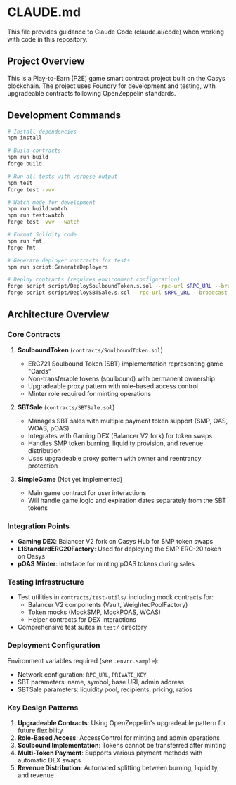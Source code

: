 # CLAUDE.md

This file provides guidance to Claude Code (claude.ai/code) when working with code in this repository.

## Project Overview

This is a Play-to-Earn (P2E) game smart contract project built on the Oasys blockchain. The project uses Foundry for development and testing, with upgradeable contracts following OpenZeppelin standards.

## Development Commands

```bash
# Install dependencies
npm install

# Build contracts
npm run build
forge build

# Run all tests with verbose output
npm test
forge test -vvv

# Watch mode for development
npm run build:watch
npm run test:watch
forge test -vvv --watch

# Format Solidity code
npm run fmt
forge fmt

# Generate deployer contracts for tests
npm run script:GenerateDeployers

# Deploy contracts (requires environment configuration)
forge script script/DeploySoulboundToken.s.sol --rpc-url $RPC_URL --broadcast
forge script script/DeploySBTSale.s.sol --rpc-url $RPC_URL --broadcast
```

## Architecture Overview

### Core Contracts

1. **SoulboundToken** (`contracts/SoulboundToken.sol`)
   - ERC721 Soulbound Token (SBT) implementation representing game "Cards"
   - Non-transferable tokens (soulbound) with permanent ownership
   - Upgradeable proxy pattern with role-based access control
   - Minter role required for minting operations

2. **SBTSale** (`contracts/SBTSale.sol`)
   - Manages SBT sales with multiple payment token support (SMP, OAS, WOAS, pOAS)
   - Integrates with Gaming DEX (Balancer V2 fork) for token swaps
   - Handles SMP token burning, liquidity provision, and revenue distribution
   - Uses upgradeable proxy pattern with owner and reentrancy protection

3. **SimpleGame** (Not yet implemented)
   - Main game contract for user interactions
   - Will handle game logic and expiration dates separately from the SBT tokens

### Integration Points

- **Gaming DEX**: Balancer V2 fork on Oasys Hub for SMP token swaps
- **L1StandardERC20Factory**: Used for deploying the SMP ERC-20 token on Oasys
- **pOAS Minter**: Interface for minting pOAS tokens during sales

### Testing Infrastructure

- Test utilities in `contracts/test-utils/` including mock contracts for:
  - Balancer V2 components (Vault, WeightedPoolFactory)
  - Token mocks (MockSMP, MockPOAS, WOAS)
  - Helper contracts for DEX interactions
- Comprehensive test suites in `test/` directory

### Deployment Configuration

Environment variables required (see `.envrc.sample`):
- Network configuration: `RPC_URL`, `PRIVATE_KEY`
- SBT parameters: name, symbol, base URI, admin address
- SBTSale parameters: liquidity pool, recipients, pricing, ratios

### Key Design Patterns

1. **Upgradeable Contracts**: Using OpenZeppelin's upgradeable pattern for future flexibility
2. **Role-Based Access**: AccessControl for minting and admin operations
3. **Soulbound Implementation**: Tokens cannot be transferred after minting
4. **Multi-Token Payment**: Supports various payment methods with automatic DEX swaps
5. **Revenue Distribution**: Automated splitting between burning, liquidity, and revenue